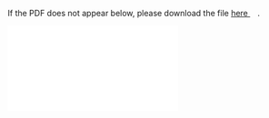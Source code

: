 If the PDF does not appear below, please download the file [here <img src="https://upload.wikimedia.org/wikipedia/commons/6/64/Icon_External_Link.png" width="13px"/>](out/syllabus/Math%20Camp%202022%20Syllabus.pdf).

<object data="out/syllabus/Math%20Camp%202022%20Syllabus.pdf" type="application/pdf" width="100%"  style="height:100vh" >
    <embed src="out/syllabus/Math%20Camp%202022%20Syllabus.pdf"></embed>
</object>
